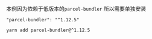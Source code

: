 本例因为依赖于低版本的`parcel-bundler` 所以需要单独安装

```
"parcel-bundler": "^1.12.5"
```

```
yarn add parcel-bundler@^1.12.5
```